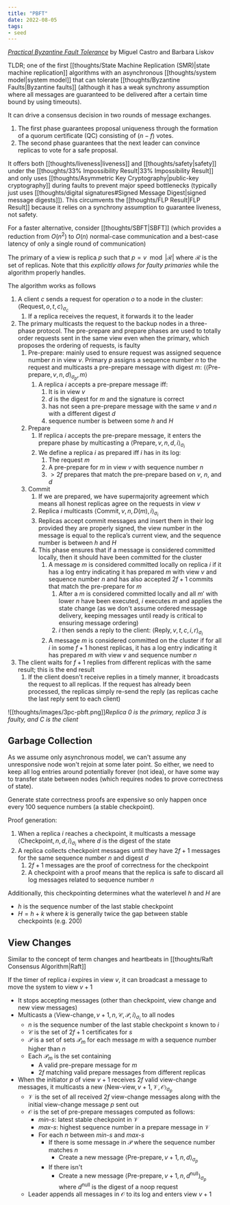 ```yaml
---
title: "PBFT"
date: 2022-08-05
tags:
- seed
---
```


*[Practical Byzantine Fault Tolerance](http://css.csail.mit.edu/6.824/2014/papers/castro-practicalbft.pdf)* by Miguel Castro and Barbara Liskov

TLDR; one of the first [[thoughts/State Machine Replication (SMR)|state machine replication]] algorithms with an asynchronous [[thoughts/system model|system model]] that can tolerate [[thoughts/Byzantine Faults|Byzantine faults]] (although it has a weak synchrony assumption where all messages are guaranteed to be delivered after a certain time bound by using timeouts).

It can drive a consensus decision in two rounds of message exchanges.
1. The first phase guarantees proposal uniqueness through the formation of a quorum certificate (QC) consisting of $(n − f)$ votes.
2. The second phase guarantees that the next leader can convince replicas to vote for a safe proposal.

It offers both [[thoughts/liveness|liveness]] and [[thoughts/safety|safety]] under the [[thoughts/33% Impossibility Result|33% Impossibility Result]] and only uses [[thoughts/Asymmetric Key Cryptography|public-key cryptography]] during faults to prevent major speed bottlenecks (typically just uses [[thoughts/digital signatures#Signed Message Digest|signed message digests]]). This circumvents the [[thoughts/FLP Result|FLP Result]] because it relies on a synchrony assumption to guarantee liveness, not safety.

For a faster alternative, consider [[thoughts/SBFT|SBFT]] (which provides a reduction from $O(n^2)$ to $O(n)$ normal-case communication and a best-case latency of only a single round of communication)

The primary of a view is replica $p$ such that $p = v \mod |\mathcal{R}|$ where $\mathcal{R}$ is the set of replicas. Note that this *explicitly allows for faulty primaries* while the algorithm properly handles.

The algorithm works as follows
1. A client $c$ sends a request for operation $o$ to a node in the cluster: $\langle \textrm{Request}, o, t, c \rangle_{\sigma_c}$
	1. If a replica receives the request, it forwards it to the leader
2. The primary multicasts the request to the backup nodes in a three-phase protocol. The pre-prepare and prepare phases are used to totally order requests sent in the same view even when the primary, which proposes the ordering of requests, is faulty
	1. Pre-prepare: mainly used to ensure request was assigned sequence number $n$ in view $v$. Primary $p$ assigns a sequence number $n$ to the request and multicasts a pre-prepare message with digest $m$: $\langle \langle \textrm{Pre-prepare}, v, n, d \rangle_{\sigma_p}, m \rangle$
		1. A replica $i$ accepts a pre-prepare message iff:
			1. It is in view $v$
			2. $d$ is the digest for $m$ and the signature is correct
			3. has not seen a pre-prepare message with the same $v$ and $n$ with a different digest $d$
			4. sequence number is between some $h$ and $H$
	2. Prepare
		1. If replica $i$ accepts the pre-prepare message, it enters the prepare phase by multicasting a $\langle \textrm{Prepare}, v, n, d, i \rangle_{\sigma_i}$
		2. We define a replica $i$ as prepared iff $i$ has in its log:
			1. The request $m$
			2. A pre-prepare for $m$ in view $v$ with sequence number $n$
			3. $>2f$ prepares that match the pre-prepare based on $v$, $n$, and $d$
	3. Commit
		1. If we are prepared, we have supermajority agreement which means all honest replicas agree on the requests in view $v$
		2. Replica $i$ multicasts $\langle \textrm{Commit}, v, n, D(m), i \rangle_{\sigma_i}$
		3. Replicas accept commit messages and insert them in their log provided they are properly signed, the view number in the message is equal to the replica’s current view, and the sequence number is between $h$ and $H$
		4. This phase ensures that if a message is considered committed locally, then it should have been committed for the cluster
			1. A message $m$ is considered committed locally on replica $i$ if it has a log entry indicating it has prepared $m$ with view $v$ and sequence number $n$ and has also accepted $2f+1$ commits that match the pre-prepare for $m$
				1. After a $m$ is considered committed locally and all $m'$ with lower $n$ have been executed, $i$ executes $m$ and applies the state change (as we don't assume ordered message delivery, keeping messages until ready is critical to ensuring message ordering)
				2. $i$ then sends a reply to the client: $\langle \textrm{Reply}, v, t, c, i, r \rangle_{\sigma_i}$
			2. A message $m$ is considered committed on the cluster if for all $i$ in some $f+1$ honest replicas, it has a log entry indicating it has prepared $m$ with view $v$ and sequence number $n$
4. The client waits for $f + 1$ replies from different replicas with the same result; this is the end result
	1. If the client doesn't receive replies in a timely manner, it broadcasts the request to all replicas. If the request has already been processed, the replicas simply re-send the reply (as replicas cache the last reply sent to each client)

![[thoughts/images/3pc-pbft.png]]*Replica 0 is the primary, replica 3 is faulty, and C is the client*

## Garbage Collection
As we assume only asynchronous model, we can't assume any unresponsive node won't rejoin at some later point. So either, we need to keep all log entries around potentially forever (not idea), or have some way to transfer state between nodes (which requires nodes to prove correctness of state).

Generate state correctness proofs are expensive so only happen once every 100 sequence numbers (a stable checkpoint).

Proof generation:
1. When a replica $i$ reaches a checkpoint, it multicasts a message $\langle \textrm{Checkpoint}, n, d, i \rangle_{\sigma_i}$ where $d$ is the digest of the state
2. A replica collects checkpoint messages until they have $2f+1$ messages for the same sequence number $n$ and digest $d$
	1. $2f+1$ messages are the proof of correctness for the checkpoint
	2. A checkpoint with a proof means that the replica is safe to discard all log messages related to sequence number $n$

Additionally, this checkpointing determines what the waterlevel $h$ and $H$ are
- $h$ is the sequence number of the last stable checkpoint
- $H = h + k$ where $k$ is generally twice the gap between stable checkpoints (e.g. 200)

## View Changes
Similar to the concept of term changes and heartbeats in [[thoughts/Raft Consensus Algorithm|Raft]]

If the timer of replica $i$ expires in view $v$, it can broadcast a message to move the system to view $v + 1$
- It stops accepting messages (other than checkpoint, view change and new view messages)
- Multicasts a $\langle \textrm{View-change}, v + 1, n , \mathcal C, \mathcal P, i \rangle_{\sigma_i}$ to all nodes
	- $n$ is the sequence number of the last stable checkpoint $s$ known to $i$
	- $\mathcal C$ is the set of $2f+1$ certificates for $s$
	- $\mathcal P$ is a set of sets $\mathcal{P}_m$ for each message $m$ with a sequence number higher than $n$
	- Each $\mathcal{P}_m$ is the set containing
		- A valid pre-prepare message for $m$
		- $2f$ matching valid prepare messages from different replicas
- When the initiator $p$ of view $v + 1$ receives $2f$ valid view-change messages, it multicasts a new $\langle \textrm{New-view}, v + 1, \mathcal V, \mathcal O \rangle_{\sigma_p}$ 
	- $\mathcal V$ is the set of all received $2f$ view-change messages along with the initial view-change message $p$ sent out
	- $\mathcal O$ is the set of pre-prepare messages computed as follows:
		- *min-s*: latest stable checkpoint in $\mathcal V$
		- *max-s*: highest sequence number in a prepare message in $\mathcal V$
		- For each $n$ between *min-s* and *max-s*
			- If there is some message in $\mathcal P$ where the sequence number matches $n$
				- Create a new message $\langle \textrm{Pre-prepare}, v+1, n,d \rangle_{\sigma_p}$
			- If there isn't
				- Create a new message $\langle \textrm{Pre-prepare}, v+1, n,d^{\textrm{null}} \rangle_{\sigma_p}$ where $d^{\textrm{null}}$ is the digest of a noop request
	- Leader appends all messages in $\mathcal O$ to its log and enters view $v + 1$